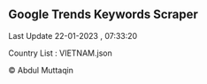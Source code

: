 

## Google Trends Keywords Scraper 
 
Last Update 22-01-2023 , 07:33:20

Country List :
VIETNAM.json



© Abdul Muttaqin 
